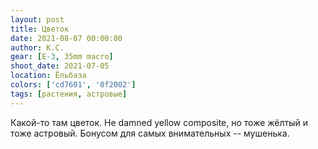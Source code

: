 ```yaml
---
layout: post
title: Цветок
date: 2021-08-07 00:00:00
author: К.С.
gear: [E-3, 35mm macro]
shoot_date: 2021-07-05
location: Ёльбаза
colors: ['cd7601', '0f2002']
tags: [растения, астровые]
---
```

Какой-то там цветок. Не damned yellow composite, но тоже жёлтый и тоже астровый. Бонусом для самых внимательных -- мушенька.
